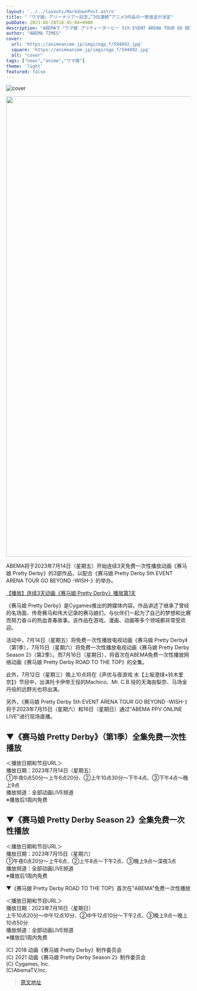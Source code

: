 ```yaml
---
layout: '../../layouts/MarkdownPost.astro'
title: "『ウマ娘』アリーナツアー記念…“3日連続”アニメ3作品の一挙放送が決定"
pubDate: 2023-06-28T18:45:04+0900
description: "ABEMAで『ウマ娘 プリティーダービー 5th EVENT ARENA TOUR GO BEYOND -WISH- 』の開催に合わせ、2023年7月14日（金）より3日間連続でアニメ『ウマ娘 プリティーダービー』の3作品を順次全話無料一挙放送する。【…"
author: "ABEMA TIMES"
cover:
  url: 'https://animeanime.jp/imgs/ogp_f/594892.jpg'
  square: 'https://animeanime.jp/imgs/ogp_f/594892.jpg'
  alt: "cover"
tags: ["news","anime","ウマ娘"]
theme: 'light'
featured: false
---
```


![cover](https://animeanime.jp/imgs/ogp_f/594892.jpg)

<div class="figure figure-center --abematv"><img alt="" class="figure__img" height="1254" src="/imgs/zoom/594893.jpg" width="2400"></div>

ABEMA将于2023年7月14日（星期五）开始连续3天免费一次性播放动画《赛马娘 Pretty Derby》的3部作品，以配合《赛马娘 Pretty Derby 5th EVENT ARENA TOUR GO BEYOND -WISH-》的举办。

[【播放】连续3天动画《赛马娘 Pretty Derby》播放第1天](https://abema.tv/channels/anime-live/slots/DE2ASRSTvsGuEf?utm_campaign=others_times_10085541_ap_free_slots_DE2ASRSTvsGuEf&utm_medium=web&utm_source=abematimes)

《赛马娘 Pretty Derby》是Cygames推出的跨媒体内容。作品讲述了继承了曾经的名场面、传奇赛马和伟大记录的赛马娘们，与伙伴们一起为了自己的梦想和比赛而努力奋斗的热血青春故事。该作品在游戏、漫画、动画等多个领域都非常受欢迎。

活动中，7月14日（星期五）将免费一次性播放电视动画《赛马娘 Pretty Derby》（第1季），7月15日（星期六）将免费一次性播放电视动画《赛马娘 Pretty Derby Season 2》（第2季）。而7月16日（星期日），将首次在ABEMA免费一次性播放网络动画《赛马娘 Pretty Derby ROAD TO THE TOP》的全集。

此外，7月12日（星期三）晚上10点将在《声优与夜游戏 水【上坂澄绿×铃木爱奈】》节目中，出演托卡伊帝王役的Machico、Mr. C.B.役的天海由梨奈、马场金丹役的远野光也将出演。

另外，《赛马娘 Pretty Derby 5th EVENT ARENA TOUR GO BEYOND -WISH-》将于2023年7月15日（星期六）和16日（星期日）通过"ABEMA PPV ONLINE LIVE"进行现场直播。

<h2>▼《赛马娘 Pretty Derby》（第1季）全集免费一次性播放</h2>
<p>＜播放日期和节目URL＞<br>播放日期：2023年7月14日（星期五）<br>①午夜0点50分～上午6点20分、②上午10点30分～下午4点、③下午4点～晚上9点<br>播放频道：全部动画LIVE频道<br>※播放后1周内免费</p>

<h2>▼《赛马娘 Pretty Derby Season 2》全集免费一次性播放</h2>
<p>＜播放日期和节目URL＞<br>播放日期：2023年7月15日（星期六）<br>①午夜0点20分～上午6点、②上午8点～下午2点、③晚上9点～深夜3点<br>播放频道：全部动画LIVE频道<br>※播放后1周内免费</p>

<p>▼《赛马娘 Pretty Derby ROAD TO THE TOP》首次在"ABEMA"免费一次性播放</p>
<p>＜播放日期和节目URL＞<br>播放日期：2023年7月16日（星期日）<br>上午10点20分～中午12点10分、②中午12点10分～下午2点、③晚上9点～晚上10点50分<br>播放频道：全部动画LIVE频道<br>※播放后1周内免费</p>

<p>(C) 2018 动画《赛马娘 Pretty Derby》制作委员会<br>(C) 2021 动画《赛马娘 Pretty Derby Season 2》制作委员会<br>(C) Cygames, Inc.&nbsp;<br>(C)AbemaTV,Inc.</p>

>[原文地址](https://animeanime.jp/article/2023/06/28/78228.html)  
